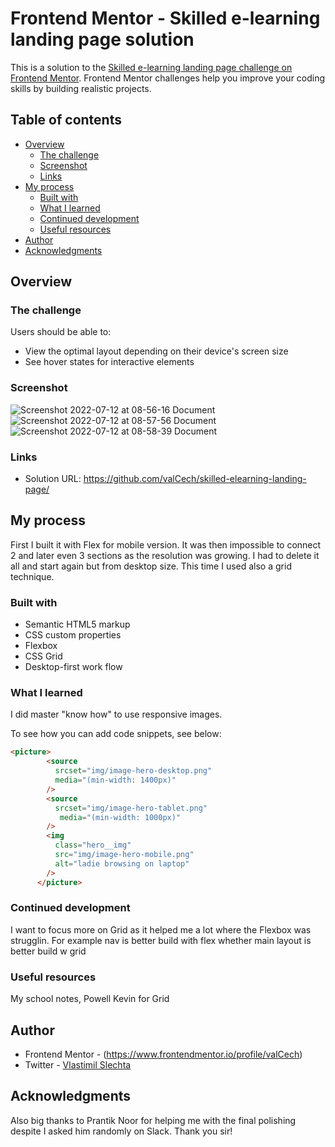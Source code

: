 # Frontend Mentor - Skilled e-learning landing page solution

This is a solution to the [Skilled e-learning landing page challenge on Frontend Mentor](https://www.frontendmentor.io/challenges/skilled-elearning-landing-page-S1ObDrZ8q). Frontend Mentor challenges help you improve your coding skills by building realistic projects.

## Table of contents

- [Overview](#overview)
  - [The challenge](#the-challenge)
  - [Screenshot](#screenshot)
  - [Links](#links)
- [My process](#my-process)
  - [Built with](#built-with)
  - [What I learned](#what-i-learned)
  - [Continued development](#continued-development)
  - [Useful resources](#useful-resources)
- [Author](#author)
- [Acknowledgments](#acknowledgments)



## Overview

### The challenge

Users should be able to:

- View the optimal layout depending on their device's screen size
- See hover states for interactive elements

### Screenshot

![Screenshot 2022-07-12 at 08-56-16 Document](https://user-images.githubusercontent.com/102651272/178440139-eb5cc468-666e-47a6-8228-a42609721adc.png)
![Screenshot 2022-07-12 at 08-57-56 Document](https://user-images.githubusercontent.com/102651272/178440196-13c996e1-f061-4964-84d3-6dfe775b0a83.png)
![Screenshot 2022-07-12 at 08-58-39 Document](https://user-images.githubusercontent.com/102651272/178440260-ed6d6ae5-4163-4da9-bd27-39a3b66710b0.png)


### Links

- Solution URL: https://github.com/valCech/skilled-elearning-landing-page/


## My process

First I built it with Flex for mobile version. It was then impossible to connect 2 and later even 3 sections as the resolution was growing. I had to delete it all and start again but from desktop size. This time I used also a grid technique.

### Built with

- Semantic HTML5 markup
- CSS custom properties
- Flexbox
- CSS Grid
- Desktop-first work flow




### What I learned

I did master "know how" to use responsive images.

To see how you can add code snippets, see below:
```HTML
<picture> 
        <source
          srcset="img/image-hero-desktop.png"
          media="(min-width: 1400px)"
        />
        <source 
          srcset="img/image-hero-tablet.png" 
           media="(min-width: 1000px)" 
        />
        <img
          class="hero__img"
          src="img/image-hero-mobile.png"
          alt="ladie browsing on laptop"
        />
      </picture>
```

### Continued development

I want to focus more on Grid as it helped me a lot where the Flexbox was strugglin. 
For example nav is better build with flex whether main layout is better build w grid

### Useful resources

My school notes, 
Powell Kevin for Grid


## Author


- Frontend Mentor - (https://www.frontendmentor.io/profile/valCech)
- Twitter - [Vlastimil Slechta](@VlastimilSlech1)




## Acknowledgments

Also big thanks to Prantik Noor for helping me with the final polishing despite I asked him randomly on Slack. Thank you sir!
